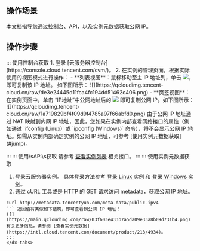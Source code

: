 ## 操作场景
本文档指导您通过控制台、API，以及实例元数据获取公网 IP。

## 操作步骤
<dx-tabs>
::: 使用控制台获取
1. 登录 [云服务器控制台](https://console.cloud.tencent.com/cvm/)。
2. 在实例的管理页面，根据实际使用的视图模式进行操作：
  - **列表视图**：鼠标移动至主 IP 地址列，单击 <img src="https://main.qcloudimg.com/raw/6603ab4f907562addb1c01596c6296cd.png" style="margin: 0;"/>，即可复制该 IP 地址。	如下图所示：
![](https://qcloudimg.tencent-cloud.cn/raw/de3e24445d11fca4fc194dd51462c406.png)
  - **页签视图**：在实例页面中，单击 “IP地址”中公网地址后的 <img src="https://main.qcloudimg.com/raw/6603ab4f907562addb1c01596c6296cd.png" style="margin: 0;"/> 即可复制公网 IP。如下图所示：
![](https://qcloudimg.tencent-cloud.cn/raw/1a719829bf4f09d9f4785a97f66abfd0.png)

<dx-alert infotype="notice" title="">
由于公网 IP 地址通过 NAT 映射到内网 IP 地址，因此，您如果在实例内部查看网络接口的属性（例如通过 `ifconfig (Linux)` 或 `ipconfig (Windows)` 命令），将不会显示公网 IP 地址。如需从实例内部确定实例的公网 IP 地址，可参考 [使用实例元数据获取](#jump)。
</dx-alert>


:::
::: 使用\sAPI\s获取
请参考 [查看实例列表](https://intl.cloud.tencent.com/document/product/213/33258) 相关接口。
:::
::: 使用实例元数据获取[](id:jump)
1. 登录云服务器实例。
具体登录方法参考 [登录 Linux 实例](https://intl.cloud.tencent.com/zh/document/product/213/5436) 和 [登录 Windows 实例](https://intl.cloud.tencent.com/document/product/213/41018)。
2. 通过 cURL 工具或是 HTTP 的 GET 请求访问 metadata，获取公网 IP 地址。
```
curl http://metadata.tencentyun.com/meta-data/public-ipv4
``` 返回值有类似如下结构，即可查看到公网 IP 地址：
![](https://main.qcloudimg.com/raw/03f603e433b7a5da09e33a8b09d731b4.png)
有关更多信息，请参阅 [查看实例元数据](https://intl.cloud.tencent.com/document/product/213/4934)。
:::
</dx-tabs>
